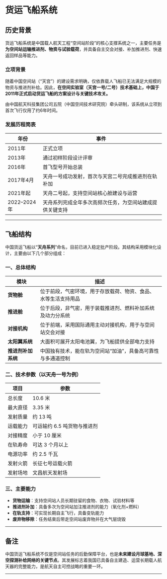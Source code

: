 <!--
 * @Author: blueWALL-E
 * @Date: 2025-06-24 15:31:33
 * @LastEditTime: 2025-06-24 15:31:58
 * @FilePath: \Chinese Aerospace History\载人航天工程\十四大分系统介绍\货运飞船系统.md
 * @Description: 货运飞船系统
 * @Wearing:  Read only, do not modify place!!! 
 * @Shortcut keys:  ctrl+alt+/ ctrl+alt+z
-->
# 货运飞船系统

## 历史背景

货运飞船系统是中国载人航天工程“空间站阶段”的核心支撑系统之一，主要任务是**为空间站运输推进剂、物资与试验载荷**，并具备自主交会对接、补加推进剂、快速返回样品等能力。

### 立项背景
随着中国空间站（“天宫”）的建设需求明确，仅依靠载人飞船已无法满足大规模的物资与推进剂补给。因此，**在空间实验室（天宫一号/二号）技术基础上，中国于2011年正式启动货运飞船的方案设计与关键技术攻关。**

由中国航天科技集团公司五院（中国空间技术研究院）牵头研制，该系统从立项到首次飞行仅用了约6年时间。

### 发展历程简表

| 年份 | 事件 |
|------|------|
| 2011年 | 正式立项 |
| 2013年 | 通过初样阶段设计评审 |
| 2016年 | 首飞型号开始总装 |
| 2017年4月 | 天舟一号成功发射，首次与天宫二号完成推进剂在轨补加 |
| 2021年起 | 天舟二号起，支持空间站核心舱建设与运营 |
| 2022–2024年 | 天舟系列完成全年多次高频次任务，为空间站建成提供关键支持 |

---

## 飞船结构

中国货运飞船以“**天舟系列**”命名，目前已进入稳定批产阶段。其结构采用模块化设计，主要由以下几个部分组成：

### 一、总体结构

| 模块 | 描述 |
|------|------|
| **货物舱** | 位于前段，气密环境，用于存放载荷、物资、食品、水等生活支持用品 |
| **推进舱** | 位于后段，非气密，用于装载推进剂、燃料补加系统及动力分系统 |
| **对接机构** | 位于前端，采用国际通用主动对接机构，用于与空间站交会对接 |
| **太阳翼系统** | 大面积可展开太阳电池翼，为飞船提供全部电力支持 |
| **推进剂补加系统** | 中国独有技术，能在轨为空间站“加油”，具备高可靠性与多通道控制 |

### 二、技术参数（以天舟一号为例）

| 项目 | 参数 |
|------|------|
| 总长度 | 10.6 米 |
| 最大直径 | 3.35 米 |
| 发射质量 | 约 13 吨 |
| 运载能力 | 可运输约 6.5 吨货物与推进剂 |
| 对接精度 | 小于 10 厘米 |
| 在轨寿命 | 可达 3 个月以上 |
| 电源功率 | 约 2.5 千瓦 |
| 发射火箭 | 长征七号运载火箭 |
| 发射场地 | 文昌航天发射场 |

### 三、主要能力

- **货物运输**：支持空间站人员长期驻留的食物、衣物、试验材料等
- **推进剂补加**：具备多次为空间站加注推进剂的能力（氧化剂+燃料）
- **在轨支持**：可实现长期自主飞行，具备变轨能力
- **废弃物移除**：任务结束后带走空间站废弃物并在大气层烧毁

---

## 备注

中国货运飞船系统不仅是空间站任务的后勤保障平台，也是**未来建设月球基地、深空探测补给网络的关键节点**。其发展标志着我国已具备自主建造、运营长期载人航天器的完整能力，是航天自主可控战略的重要一环。

---
